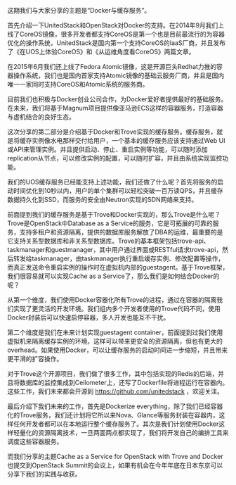 这期我们与大家分享的主题是“Docker与缓存服务”。

首先介绍一下UnitedStack和OpenStack对Docker的支持。在2014年9月我们上线了CoreOS镜像，很多开发者都支持CoreOS是第一个也是目前最流行的为容器优化的操作系统，UnitedStack是国内第一个支持CoreOS的IaaS厂商，并且发布了《在UOS上体验CoreOS》和《从运维角度看CoreOS》两篇文章。

在2015年6月我们还上线了Fedora Atomic镜像，这是开源巨头Redhat力推的容器操作系统，我们也是国内首家支持Atomic镜像的基础云服务厂商，并且是国内唯一一家同时支持CoreOS和Atomic系统的服务商。

目前我们也积极与Docker创业公司合作，为Docker爱好者提供最好的基础服务。在未来，我们将基于Magnum项目提供像亚马逊ECS这样的容器服务，打造容器与虚机结合的良好生态。

这次分享的第二部分是介绍基于Docker和Trove实现的缓存服务。缓存服务，就是将缓存实例像水电那样交付给用户，一个基本的缓存服务应该支持通过Web UI或API来管理实例。并且提供启动、停止、重启实例等功能，可以随时添加replication从节点，可以修改实例的配置，可以随时扩容，并且由系统实现监控功能。

我们的UOS缓存服务已经能支持上述功能，我们还做了什么呢？首先将服务的启动时间优化到10秒以内，用户的单个集群可以轻松突破一百万读QPS，并且缓存数据持久化到SSD，而服务的安全由Neutron实现的SDN网络来支持。

前面提到我们的缓存服务是基于Trove和Docker实现的，那么Trove是什么呢？Trove是OpenStack中Database as a Service的服务，它是可拓展的可靠的服务，支持多租户和资源隔离，提供的数据库服务解放了DBA的运维，最重要的是它支持关系型数据库和非关系型数据库。Trove的基本框架包括trove-api、taskmanager和guestmanager，其中用户通过界面或RESTful请求trove-api，然后转发给taskmanager，由taskmanager执行重启缓存实例、修改配置等操作，而真正发送命令重启实例的操作时在虚拟机内部的guestagent。基于Trove框架，我们很容易就可以实现Cache as a Service了，那么我们是如何结合Docker的呢？

从第一个维度，我们使用Docker容器化所有Trove的进程，通过在容器的隔离我们实现了更灵活的开发环境。我们组内多个开发者使用的Trove代码不同，使用Docker封装后可以快速启停容器，多人开发也能互不干扰。

第二个维度是我们在未来计划实现guestagent container，前面提到过我们使用虚拟机来隔离缓存实例的环境，这样可以带来更安全的资源隔离，但也有更大的overhead。如果使用Docker，可以让缓存服务的启动时间进一步缩短，并且带来更平滑的扩容操作。

对于Trove这个开源项目，我们做了很多工作，其中包括实现的Redis的后端，并且将数据库的监控集成到Ceilometer上，还写了Dockerfile将进程运行在容器内。这些工作，我们未来都会开源到 https://github.com/unitedstack ，欢迎关注。

最后介绍下我们未来的工作，首先是Dockerize everything，除了我们已经容器化的Trove服务，我们还计划将它所以来Nova、Glance等服务封装在容器内，这样任何开发者都可以在本地运行整个缓存服务了。其次是我们计划使用Docker这样轻量化的资源隔离技术，一旦两面两点都实现了，我们将开发自己的编排工具来调度这些容器服务。

而我们分享的主题Cache as a Service for OpenStack with Trove and Docker也提交到OpenStack Summit的会议上，如果有机会在今年年底在日本东京可以分享下我们的实践与收获。




